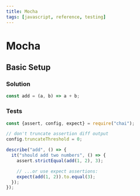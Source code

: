 ```yaml
---
title: Mocha
tags: [javascript, reference, testing]
---
```


# Mocha

## Basic Setup

### Solution

```javascript
const add = (a, b) => a + b;
```

### Tests

```javascript
const {assert, config, expect} = require("chai");

// don't truncate assertion diff output
config.truncateThreshold = 0;

describe("add", () => {
  it("should add two numbers", () => {
    assert.strictEqual(add(1, 2), 3);

    // ...or use expect assertions:
    expect(add(1, 2)).to.equal(3);
  });
});
```

<!--
TODO: Finish this reference
TODO: Add tutorial and link to it
TODO: Add any recipes and link to them
-->

